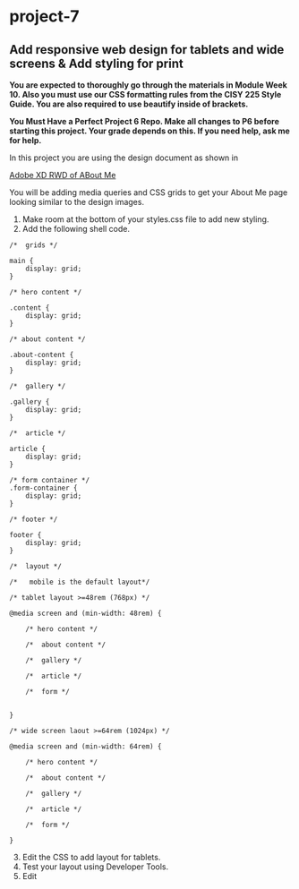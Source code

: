 # project-7
## Add responsive web design for tablets and wide screens & Add styling for print

**You are expected to thoroughly go through the materials in Module Week 10. Also you must use our CSS formatting rules from the CISY 225 Style Guide. You are also required to use beautify inside of brackets.**



**You Must Have a Perfect Project 6 Repo. Make all changes to P6 before starting this project. Your grade depends on this. If you need help, ask me for help.**

In this project you are using the design document as shown in 

[Adobe XD RWD of ABout Me](https://xd.adobe.com/spec/a5db66b4-3086-4f9b-4c62-b0ecce091949-d3ea/ "Adobe XD RWD of ABout Me")

You will be adding media queries and CSS grids to get your About Me page looking similar to the design images.

1. Make room at the bottom of your styles.css file to add new styling.
2. Add the following shell code.

````
/*  grids */

main {
	display: grid;
}

/* hero content */

.content {
	display: grid;
}

/* about content */

.about-content {
	display: grid;
}

/*  gallery */

.gallery {
	display: grid;
}

/*  article */

article {
	display: grid;
}

/* form container */
.form-container {
	display: grid;
}

/* footer */

footer {
	display: grid;
}

/*  layout */

/*   mobile is the default layout*/

/* tablet layout >=48rem (768px) */

@media screen and (min-width: 48rem) {

	/* hero content */

	/*	about content */

	/*	gallery */

	/*	article */

	/*	form */


}

/* wide screen laout >=64rem (1024px) */

@media screen and (min-width: 64rem) {

	/* hero content */

	/*	about content */

	/*	gallery */

	/*	article */

	/*	form */

}
````

3. Edit the CSS to add layout for tablets.
4. Test your layout using Developer Tools.
5. Edit 
